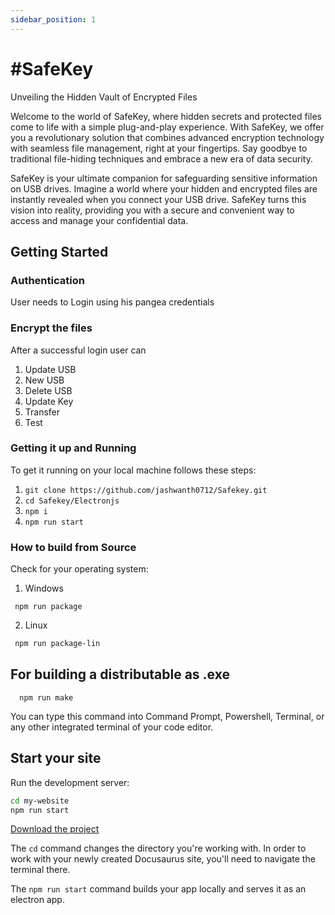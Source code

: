 ```yaml
---
sidebar_position: 1
---
```


# #SafeKey
 Unveiling the Hidden Vault of Encrypted Files


 Welcome to the world of SafeKey, where hidden secrets and protected files come to life with a simple plug-and-play experience. With SafeKey, we offer you a revolutionary solution that combines advanced encryption technology with seamless file management, right at your fingertips. Say goodbye to traditional file-hiding techniques and embrace a new era of data security.

SafeKey is your ultimate companion for safeguarding sensitive information on USB drives. Imagine a world where your hidden and encrypted files are instantly revealed when you connect your USB drive. SafeKey turns this vision into reality, providing you with a secure and convenient way to access and manage your confidential data.
## Getting Started
###  Authentication
  User needs to Login using his pangea credentials

###  Encrypt the files 
  After a successful login user can
  1. Update USB  
  2. New USB
  3. Delete USB
  4. Update Key
  5. Transfer
  6. Test

### Getting it up and Running 
To get it running on your local machine follows these steps:
  1. ```git clone https://github.com/jashwanth0712/Safekey.git ```
  2. ``` cd Safekey/Electronjs ```
  3. ``` npm i ```
  4. ``` npm run start ```


### How to build from Source

  Check for your operating system:
  1. Windows 
   ```
    npm run package
   ``` 
  2. Linux
   ```bash
    npm run package-lin
   ``` 
## For building a distributable as .exe

      npm run make
  


You can type this command into Command Prompt, Powershell, Terminal, or any other integrated terminal of your code editor.


## Start your site

Run the development server:

```bash
cd my-website
npm run start
```

[Download the project](/safe-key-download.zip)

The `cd` command changes the directory you're working with. In order to work with your newly created Docusaurus site, you'll need to navigate the terminal there.

The `npm run start` command builds your app locally and serves it as an electron app.

